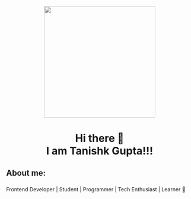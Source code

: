 <div align="center"><img src="https://i.imgur.com/YHbA0nK.gif" height=300></div>
<h1 align="center"> Hi there 👋<br>I am Tanishk Gupta!!!<br></h1>

### 

###

<h2 align="left">About me:</h2>

###

<p align="left">Frontend Developer | Student | Programmer | Tech Enthusiast | Learner 🖤</p>

###
